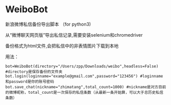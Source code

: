 # WeiboBot

新浪微博私信备份导出脚本 （for python3)

从“微博聊天网页版”导出私信记录,需要安装selenium和chromedriver

备份格式为html文件,会把私信中的非表情图片下载到本地

用法：
```
bot=WeiboBot(directory="/Users/zpp/Downloads/weibo",headless=False) #directory是保存备份的文件夹
bot.login(loginname="example@gmail.com",password="123456") #loginname和password是你的账号密码
bot.save_chat(nickname="zhimatang",total_count=1000) #nickname是对方目前的微博昵称，total_count是一次保存的私信条数（从最新一条开始算，可以大于总历史私信条数）
```
